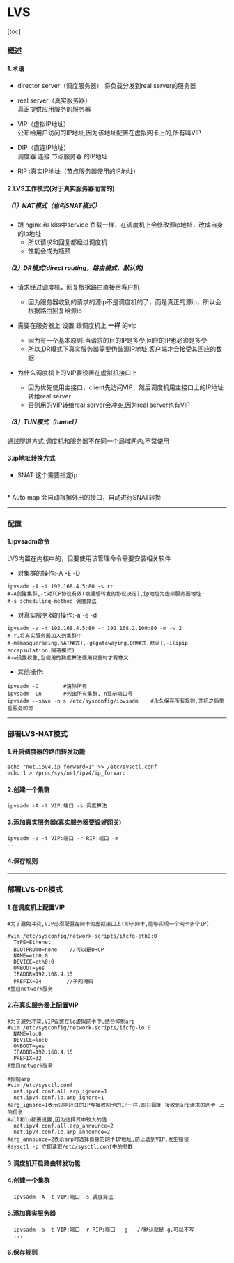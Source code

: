 # LVS

[toc]

### 概述

#### 1.术语
* director server（调度服务器）
将负载分发到real server的服务器

* real server（真实服务器）   
真正提供应用服务的服务器

* VIP（虚拟IP地址）       
公布给用户访问的IP地址,因为该地址配置在虚拟网卡上的,所有叫VIP

* DIP（直连IP地址）       
调度器 连接 节点服务器 的IP地址

* RIP :真实IP地址（节点服务器使用的IP地址）

#### 2.LVS工作模式(对于真实服务器而言的)

##### （1）NAT模式（也叫SNAT模式）
* 跟 nginx 和 k8s中service 负载一样，在调度机上会修改源ip地址，改成自身的ip地址
  * 所以请求和回复都经过调度机
  * 性能会成为瓶颈

##### （2）DR模式(direct routing，路由模式，默认的)
* 请求经过调度机，回复根据路由直接给客户机
  * 因为服务器收到的请求的源ip不是调度机的了，而是真正的源ip，所以会根据路由回复给源ip

* 需要在服务器上 设置 跟调度机上 **一样** 的vip
  * 因为有一个基本原则:当请求的目的IP是多少,回应的IP也必须是多少
  * 所以,DR模式下真实服务器需要伪装源IP地址,客户端才会接受其回应的数据

* 为什么调度机上的VIP要设置在虚拟机接口上
  * 因为优先使用主接口，client先访问VIP，然后调度机用主接口上的IP地址转给real server
  * 否则用的VIP转给real server会冲突,因为real server也有VIP


##### （3）TUN模式（tunnel）
通过隧道方式,调度机和服务器不在同一个局域网内,不常使用

#### 3.ip地址转换方式
* SNAT
这个需要指定ip
</br>
* Auto map
会自动根据外出的接口，自动进行SNAT转换

***

### 配置

#### 1.ipvsadm命令

LVS内置在内核中的，但要使用该管理命令需要安装相关软件

* 对集群的操作:-A -E -D
```shell
ipvsadm -A -t 192.168.4.5:80 -s rr
#-A创建集群,-t对TCP协议有效(根据想转发的协议决定),ip地址为虚拟服务器地址
#-s scheduling-method 调度算法
```

* 对真实服务器的操作:-a -e -d
```shell
ipvsadm -a -t 192.168.4.5:80 -r 192.168.2.100:80 -m -w 2
#-r,将真实服务器加入到集群中
#-m(masquerading,NAT模式),-g(gatewaying,DR模式,默认),-i(ipip encapsulation,隧道模式)
#-w设置权重,当使用的覅度算法使用权重时才有意义
```

* 其他操作:
```shell
ipvsadm -C        #清除所有
ipvsadm -Ln       #列出所有集群,-n显示端口号
ipvsadm --save -n > /etc/sysconfig/ipvsadm    #永久保存所有规则,开机之后重启服务即可
```

***

### 部署LVS-NAT模式

#### 1.开启调度器的路由转发功能
```shell
echo "net.ipv4.ip_forward=1" >> /etc/sysctl.conf
echo 1 > /proc/sys/net/ipv4/ip_forward
```

#### 2.创建一个集群
```shell
ipvsadm -A -t VIP:端口 -s 调度算法
```

#### 3.添加真实服务器(真实服务器要设好网关)
```shell
ipvsadm -a -t VIP:端口 -r RIP:端口 -m
...
```

#### 4.保存规则

***

### 部署LVS-DR模式

#### 1.在调度机上配置VIP

```shell
#为了避免冲突,VIP必须配置在网卡的虚拟接口上(即子网卡,能够实现一个网卡多个IP)

#vim /etc/sysconfig/network-scripts/ifcfg-eth0:0
  TYPE=Ethenet
  BOOTPROTO=none    //可以是DHCP
  NAME=eth0:0
  DEVICE=eth0:0
  ONBOOT=yes
  IPADDR=192.168.4.15
  PREFIX=24        //子网掩码
#重启network服务
```

#### 2.在真实服务器上配置VIP
```shell
#为了避免冲突,VIP设置在lo虚拟网卡中,结合抑制arp
#vim /etc/sysconfig/network-scripts/ifcfg-lo:0
  NAME=lo:0
  DEVICE=lo:0
  ONBOOT=yes
  IPADDR=192.168.4.15
  PREFIX=32
#重启network服务

#抑制arp
#vim /etc/sysctl.conf
  net.ipv4.conf.all.arp_ignore=1    
  net.ipv4.conf.lo.arp_ignore=1    
#arg_ignore=1表示只响应目的IP与接收网卡的IP一样,即只回复 接收到arp请求的网卡 上的信息
#all和lo都要设置,因为选择其中较大的值
  net.ipv4.conf.all.arp_announce=2
  net.ipv4.conf.lo.arp_announce=2
#arg_announce=2表示arp时选择自身的网卡IP地址,防止选到VIP,发生错误
#sysctl -p 立即读取/etc/sysctl.conf中的参数
```

#### 3.调度机开启路由转发功能

#### 4.创建一个集群
```shell
  ipvsadm -A -t VIP:端口 -s 调度算法
```

#### 5.添加真实服务器
```shell
  ipvsadm -a -t VIP:端口 -r RIP:端口  -g   //默认就是-g,可以不写
  ...
```

#### 6.保存规则

